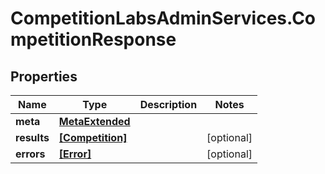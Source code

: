 # CompetitionLabsAdminServices.CompetitionResponse

## Properties

Name | Type | Description | Notes
------------ | ------------- | ------------- | -------------
**meta** | [**MetaExtended**](MetaExtended.md) |  | 
**results** | [**[Competition]**](Competition.md) |  | [optional] 
**errors** | [**[Error]**](Error.md) |  | [optional] 


